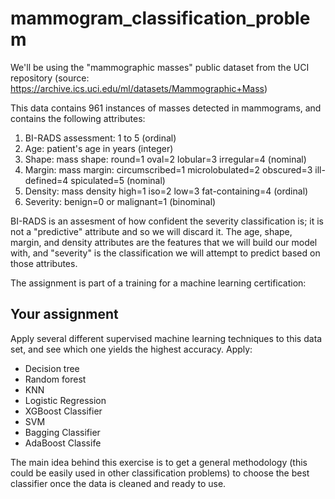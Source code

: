 # mammogram_classification_problem

We'll be using the "mammographic masses" public dataset from the UCI repository (source: https://archive.ics.uci.edu/ml/datasets/Mammographic+Mass)

This data contains 961 instances of masses detected in mammograms, and contains the following attributes:


   1. BI-RADS assessment: 1 to 5 (ordinal)  
   2. Age: patient's age in years (integer)
   3. Shape: mass shape: round=1 oval=2 lobular=3 irregular=4 (nominal)
   4. Margin: mass margin: circumscribed=1 microlobulated=2 obscured=3 ill-defined=4 spiculated=5 (nominal)
   5. Density: mass density high=1 iso=2 low=3 fat-containing=4 (ordinal)
   6. Severity: benign=0 or malignant=1 (binominal)
   
BI-RADS is an assesment of how confident the severity classification is; it is not a "predictive" attribute and so we will discard it. The age, shape, margin, and density attributes are the features that we will build our model with, and "severity" is the classification we will attempt to predict based on those attributes.

The assignment is part of a training for a machine learning certification:
## Your assignment

Apply several different supervised machine learning techniques to this data set, and see which one yields the highest accuracy. Apply:

* Decision tree
* Random forest
* KNN
* Logistic Regression
* XGBoost Classifier
* SVM
* Bagging Classifier
* AdaBoost Classife

The main idea behind this exercise is to get a general methodology (this could be easily used in other classification problems) to choose the best classifier once the data is cleaned and ready to use.
